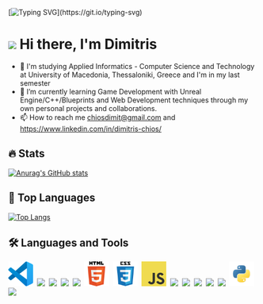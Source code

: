 [![Typing SVG](https://readme-typing-svg.herokuapp.com?font=Courier+new&color=%23808080&size=40&width=800&duration=6969&lines=Welcome+to+my+profile!)](https://git.io/typing-svg)
# <img src="https://raw.githubusercontent.com/iampavangandhi/iampavangandhi/master/gifs/Hi.gif" width="30px"> Hi there, I'm Dimitris

- :school: I'm studying Applied Informatics - Computer Science and Technology at University of Macedonia, Thessaloniki, Greece and I'm in my last semester</br>
- 🌱 I’m currently learning Game Development with Unreal Engine/C++/Blueprints and Web Development techniques through my own personal projects and collaborations.
- 📫 How to reach me chiosdimit@gmail.com and https://www.linkedin.com/in/dimitris-chios/
## :fire: Stats
[![Anurag's GitHub stats](https://github-readme-stats-sigma-five.vercel.app/api?username=ChiosDim&count_private=true&show_icons=true&show_icons=true&theme=cobalt)](https://github.com/anuraghazra/github-readme-stats)

## 📔 Top Languages 
[![Top Langs](https://github-readme-stats-sigma-five.vercel.app/api/top-langs/?username=ChiosDim&layout=compact&theme=radical)](https://github.com/anuraghazra/github-readme-stats)

## :hammer_and_wrench: Languages and Tools  
  <img width=50px src="https://raw.githubusercontent.com/github/explore/80688e429a7d4ef2fca1e82350fe8e3517d3494d/topics/visual-studio-code/visual-studio-code.png">&nbsp;
  <img width=50px src="https://cdn.freebiesupply.com/logos/large/2x/eclipse-11-logo-png-transparent.png">&nbsp;
  <img width=50px src="https://cdn.jsdelivr.net/gh/devicons/devicon/icons/atom/atom-original.svg" />&nbsp;
  <img width=50px src="https://cdn.jsdelivr.net/gh/devicons/devicon/icons/csharp/csharp-original.svg" />&nbsp;
  <img width=50px src="https://cdn.jsdelivr.net/gh/devicons/devicon/icons/unrealengine/unrealengine-original-wordmark.svg" >&nbsp;
  <img width=50px src="https://raw.githubusercontent.com/github/explore/80688e429a7d4ef2fca1e82350fe8e3517d3494d/topics/html/html.png">&nbsp;
  <img width=50px src="https://raw.githubusercontent.com/github/explore/80688e429a7d4ef2fca1e82350fe8e3517d3494d/topics/css/css.png">&nbsp; 
  <img width=50px src="https://raw.githubusercontent.com/github/explore/80688e429a7d4ef2fca1e82350fe8e3517d3494d/topics/javascript/javascript.png">&nbsp;
  <img width=50px src="https://cdn.jsdelivr.net/gh/devicons/devicon/icons/php/php-plain.svg" />&nbsp;
  <img width=50px src="https://cdn.jsdelivr.net/gh/devicons/devicon/icons/mysql/mysql-original-wordmark.svg" />&nbsp;
  <img width=50px src="https://brandslogos.com/wp-content/uploads/images/large/java-logo-1.png">&nbsp;
  <img width=50px src="https://cdn.jsdelivr.net/gh/devicons/devicon/icons/android/android-original.svg">&nbsp;
  <img width=50px src="https://upload.wikimedia.org/wikipedia/commons/1/18/C_Programming_Language.svg">&nbsp;
  <img width=50px src="https://raw.githubusercontent.com/github/explore/80688e429a7d4ef2fca1e82350fe8e3517d3494d/topics/python/python.png">&nbsp;
  <img width=50px src="https://upload.wikimedia.org/wikipedia/commons/thumb/5/5f/Windows_logo_-_2012.svg/2048px-Windows_logo_-_2012.svg.png">&nbsp; 
